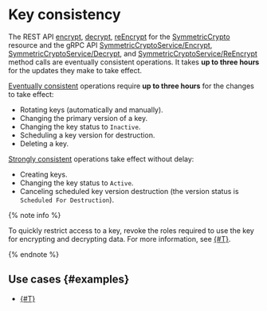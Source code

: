 # Key consistency

The REST API [encrypt](../../kms/api-ref/SymmetricCrypto/encrypt.md), [decrypt](../../kms/api-ref/SymmetricCrypto/decrypt.md), [reEncrypt](../../kms/api-ref/SymmetricCrypto/reEncrypt.md) for the [SymmetricCrypto](../../kms/api-ref/SymmetricCrypto/index.md) resource and the gRPC API [SymmetricCryptoService/Encrypt](../../kms/api-ref/grpc/SymmetricCrypto/encrypt.md), [SymmetricCryptoService/Decrypt](../../kms/api-ref/grpc/SymmetricCrypto/decrypt.md), and [SymmetricCryptoService/ReEncrypt](../../kms/api-ref/grpc/SymmetricCrypto/reEncrypt.md) method calls are eventually consistent operations. It takes **up to three hours** for the updates they make to take effect.

[Eventually consistent](https://en.wikipedia.org/wiki/Eventual_consistency) operations require **up to three hours** for the changes to take effect:
* Rotating keys (automatically and manually).
* Changing the primary version of a key.
* Changing the key status to `Inactive`.
* Scheduling a key version for destruction.
* Deleting a key.

[Strongly consistent](https://en.wikipedia.org/wiki/Strong_consistency) operations take effect without delay:
* Creating keys.
* Changing the key status to `Active`.
* Canceling scheduled key version destruction (the version status is `Scheduled For Destruction`).

{% note info %}

To quickly restrict access to a key, revoke the roles required to use the key for encrypting and decrypting data. For more information, see [{#T}](../security/index.md).

{% endnote %}

## Use cases {#examples}

* [{#T}](../tutorials/encrypt/cli-api.md)